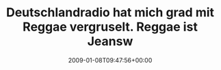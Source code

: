---
retweeted: false
source: <a href="http://twitter.com" rel="nofollow">Twitter Web Client</a>
entities:
  hashtags: []
  symbols: []
  user_mentions: []
  urls: []
display_text_range:
- '0'
- '118'
favorite_count: '0'
id_str: '1104054274'
truncated: false
retweet_count: '0'
id: '1104054274'
created_at: Thu Jan 08 09:47:56 +0000 2009
favorited: false
full_text: Deutschlandradio hat mich grad mit Reggae vergruselt. Reggae ist Jeansweste.
  Reaggae geht garnicht. Muss Ohren spülen.
lang: de
tags:
- pesos/twitter
date: '2009-01-08T09:47:56+00:00'
src: https://twitter.com/bascht/status/1104054274
original_url: https://twitter.com/bascht/status/1104054274
type: twitter_tweet
text: Deutschlandradio hat mich grad mit Reggae vergruselt. Reggae ist Jeansweste.
  Reaggae geht garnicht. Muss Ohren spülen.
title: Deutschlandradio hat mich grad mit Reggae vergruselt. Reggae ist Jeansw

---